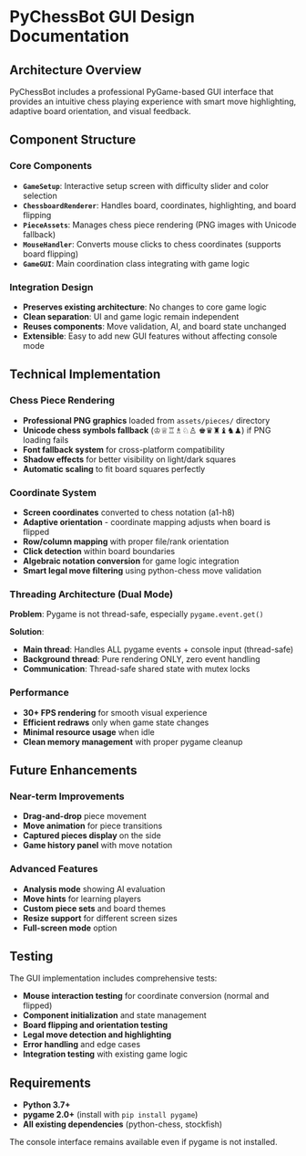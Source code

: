 # PyChessBot GUI Design Documentation

## Architecture Overview

PyChessBot includes a professional PyGame-based GUI interface that provides an intuitive chess playing experience with smart move highlighting, adaptive board orientation, and visual feedback.

## Component Structure

### Core Components

- **`GameSetup`**: Interactive setup screen with difficulty slider and color selection
- **`ChessboardRenderer`**: Handles board, coordinates, highlighting, and board flipping
- **`PieceAssets`**: Manages chess piece rendering (PNG images with Unicode fallback)
- **`MouseHandler`**: Converts mouse clicks to chess coordinates (supports board flipping)
- **`GameGUI`**: Main coordination class integrating with game logic

### Integration Design

- **Preserves existing architecture**: No changes to core game logic
- **Clean separation**: UI and game logic remain independent
- **Reuses components**: Move validation, AI, and board state unchanged
- **Extensible**: Easy to add new GUI features without affecting console mode

## Technical Implementation

### Chess Piece Rendering

- **Professional PNG graphics** loaded from `assets/pieces/` directory
- **Unicode chess symbols fallback** (♔♕♖♗♘♙ ♚♛♜♝♞♟) if PNG loading fails
- **Font fallback system** for cross-platform compatibility
- **Shadow effects** for better visibility on light/dark squares
- **Automatic scaling** to fit board squares perfectly

### Coordinate System

- **Screen coordinates** converted to chess notation (a1-h8)
- **Adaptive orientation** - coordinate mapping adjusts when board is flipped
- **Row/column mapping** with proper file/rank orientation
- **Click detection** within board boundaries
- **Algebraic notation conversion** for game logic integration
- **Smart legal move filtering** using python-chess move validation

### Threading Architecture (Dual Mode)

**Problem**: Pygame is not thread-safe, especially `pygame.event.get()`

**Solution**:
- **Main thread**: Handles ALL pygame events + console input (thread-safe)
- **Background thread**: Pure rendering ONLY, zero event handling
- **Communication**: Thread-safe shared state with mutex locks

### Performance

- **30+ FPS rendering** for smooth visual experience
- **Efficient redraws** only when game state changes
- **Minimal resource usage** when idle
- **Clean memory management** with proper pygame cleanup

## Future Enhancements

### Near-term Improvements
- **Drag-and-drop** piece movement
- **Move animation** for piece transitions
- **Captured pieces display** on the side
- **Game history panel** with move notation

### Advanced Features  
- **Analysis mode** showing AI evaluation
- **Move hints** for learning players
- **Custom piece sets** and board themes
- **Resize support** for different screen sizes
- **Full-screen mode** option

## Testing

The GUI implementation includes comprehensive tests:
- **Mouse interaction testing** for coordinate conversion (normal and flipped)
- **Component initialization** and state management
- **Board flipping and orientation testing**
- **Legal move detection and highlighting**
- **Error handling** and edge cases
- **Integration testing** with existing game logic

## Requirements

- **Python 3.7+** 
- **pygame 2.0+** (install with `pip install pygame`)
- **All existing dependencies** (python-chess, stockfish)

The console interface remains available even if pygame is not installed.